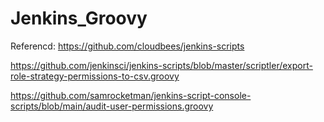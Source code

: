# Jenkins_Groovy

Referencd: https://github.com/cloudbees/jenkins-scripts

https://github.com/jenkinsci/jenkins-scripts/blob/master/scriptler/export-role-strategy-permissions-to-csv.groovy           

https://github.com/samrocketman/jenkins-script-console-scripts/blob/main/audit-user-permissions.groovy
